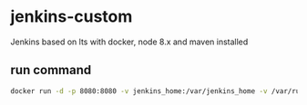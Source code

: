 # jenkins-custom
Jenkins based on lts with docker, node 8.x and maven installed

## run command
```bash
docker run -d -p 8080:8080 -v jenkins_home:/var/jenkins_home -v /var/run/docker.sock:/var/run/docker.sock --name jenkins areisyus/jenkins-custom:latest
```
